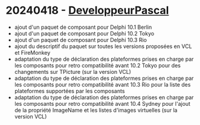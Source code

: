 # 20240418 - [DeveloppeurPascal](https://github.com/DeveloppeurPascal)

* ajout d'un paquet de composant pour Delphi 10.1 Berlin
* ajout d'un paquet de composant pour Delphi 10.2 Tokyo
* ajout d'un paquet de composant pour Delphi 10.3 Rio
* ajout du descriptif du paquet sur toutes les versions proposées en VCL et FireMonkey
* adaptation du type de déclaration des plateformes prises en charge par les composants pour retro compatibilité avant 10.2 Tokyo pour des changements sur TPicture (sur la version VCL)
* adaptation du type de déclaration des plateformes prises en charge par les composants pour retro compatibilité avant 10.3 Rio pour la liste des plateformes supportées par les composants
* adaptation du type de déclaration des plateformes prises en charge par les composants pour retro compatibilité avant 10.4 Sydney pour l'ajout de la propriété ImageName et les listes d'images virtuelles (sur la version VCL)
